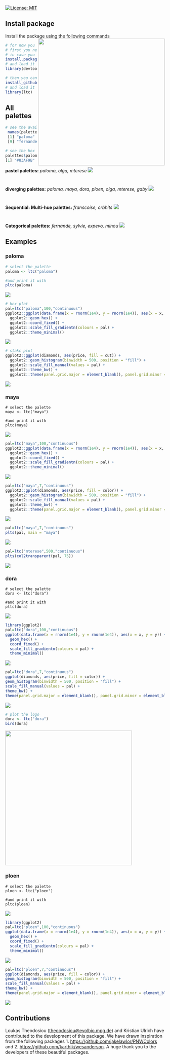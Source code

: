 [![License: MIT](https://img.shields.io/badge/License-MIT-green.svg)](https://opensource.org/licenses/MIT)

## Install package
Install the package using the following commands  <img align="right" src="ReadMEFigures/ltc_logo.png" width=400>

```r
# for now you can install the developemental version
# first you need to install the devtools package 
# in case you have not already installed
install.packages("devtools") 
# and load it
library(devtools)

# then you can install the dev version of the ltc
install_github("loukesio/ltc_palettes")
# and load it
library(ltc)
```

## All palettes

```r
# see the available palettes
 names(palettes)
 [1] "paloma"     "maya"       "dora"       "ploen"      "olga"       "mterese"    "gaby"       "franscoise"
 [9] "fernande"   "sylvie"     "crbhits"    "expevo"     "minou"         

# see the hex code from each palette 
palettes$paloma
[1] "#83AF9B" "#C8C8A9" "#f8da8a" "#f7bf95" "#fe8ca1"
```
 **pastel palettes:** _paloma, olga, mterese_
 <img src="ReadMEFigures/paloma.png">
 #

 **diverging palettes:** _paloma, maya, dora, ploen, olga, mterese, gaby_ 
<img src="ReadMEFigures/dora.png">
 #

 **Sequential: Multi-hue palettes:** _franscoise, crbhits_
<img src="ReadMEFigures/crbhits.png">
 #
 **Categorical palettes:** _fernande, sylvie, expevo, minou_ 
<img src="ReadMEFigures/minou.png">

## Examples
### paloma
```r
# select the palette
paloma <- ltc("paloma")

#and print it with 
pltc(paloma)
```
<img src="ReadMEFigures/paloma.png">

```r
# hex plot
pal=ltc("paloma",100,"continuous")
ggplot2::ggplot(data.frame(x = rnorm(1e4), y = rnorm(1e4)), aes(x = x, y = y)) +
  ggplot2::geom_hex() +
  ggplot2::coord_fixed() +
  ggplot2::scale_fill_gradientn(colours = pal) +
  ggplot2::theme_minimal()
```
<img src="ReadMEFigures/paloma_hex.png">

```r
# stakc plot
ggplot2::ggplot(diamonds, aes(price, fill = cut)) +
  ggplot2::geom_histogram(binwidth = 500, position = "fill") +
  ggplot2::scale_fill_manual(values = pal) +
  ggplot2::theme_bw() +
  ggplot2::theme(panel.grid.major = element_blank(), panel.grid.minor = element_blank())
```
<img src="ReadMEFigures/paloma_stack.png">

###
### maya

```
# select the palette
maya <- ltc("maya")

#and print it with 
pltc(maya)
```
<img src="ReadMEFigures/maya.png">

```r
pal=ltc("maya",100,"continuous")
ggplot2::ggplot(data.frame(x = rnorm(1e4), y = rnorm(1e4)), aes(x = x, y = y)) +
  ggplot2::geom_hex() +
  ggplot2::coord_fixed() +
  ggplot2::scale_fill_gradientn(colours = pal) +
  ggplot2::theme_minimal()
```
<img src="ReadMEFigures/maya_hex.png">

```r
pal=ltc("maya",7,"continuous")
ggplot2::gplot(diamonds, aes(price, fill = color)) +
  ggplot2::geom_histogram(binwidth = 500, position = "fill") +
  ggplot2::scale_fill_manual(values = pal) +
  ggplot2::theme_bw() +
  ggplot2::theme(panel.grid.major = element_blank(), panel.grid.minor = element_blank())
```
  
<img src="ReadMEFigures/maya_stack.png">

```r
pal=ltc("maya",7,"continuous")
plts(pal, main = "maya")
```
  
<img src="ReadMEFigures/maya_sinus.png">

```r
pal=ltc("mterese",500,"continuous")
plts(col2transparent(pal, 75))
```

<img src="ReadMEFigures/mterese_sinus_transparent.png">

### dora

```
# select the palette
dora <- ltc("dora")

#and print it with 
pltc(dora)
```
<img src="ReadMEFigures/dora.png">

```r
library(ggplot2)
pal=ltc("dora",100,"continuous")
ggplot(data.frame(x = rnorm(1e4), y = rnorm(1e4)), aes(x = x, y = y)) +
  geom_hex() +
  coord_fixed() +
  scale_fill_gradientn(colours = pal) +
  theme_minimal()
 ```

<img src="ReadMEFigures/dora_hex.png">


```r
pal=ltc("dora",7,"continuous")
ggplot(diamonds, aes(price, fill = color)) +
geom_histogram(binwidth = 500, position = "fill") +
scale_fill_manual(values = pal) +
theme_bw() +
theme(panel.grid.major = element_blank(), panel.grid.minor = element_blank())
```
<img src="ReadMEFigures/dora_stack.png">

```r
# plot the logo
dora <- ltc("dora")
bird(dora)
```
<img src="ReadMEFigures/dora_bird.png" width=400 height=425>


### ploen
```
# select the palette
ploen <- ltc("ploen")

#and print it with 
pltc(ploen)
```
<img src="ReadMEFigures/ploen.png">

```r
library(ggplot2)
pal=ltc("ploen",100,"continuous")
ggplot(data.frame(x = rnorm(1e4), y = rnorm(1e4)), aes(x = x, y = y)) +
  geom_hex() +
  coord_fixed() +
  scale_fill_gradientn(colours = pal) +
  theme_minimal()
 ```

<img src="ReadMEFigures/ploen_hex.png">

```r
pal=ltc("ploen",7,"continuous")
ggplot(diamonds, aes(price, fill = color)) +
geom_histogram(binwidth = 500, position = "fill") +
scale_fill_manual(values = pal) +
theme_bw() +
theme(panel.grid.major = element_blank(), panel.grid.minor = element_blank())
```
<img src="ReadMEFigures/ploen_stack.png">



## Contributions
Loukas Theodosiou (theoodosiou@evolbio.mpg.de) and Kristian Ulrich have contributed to the development of this package. We have drawn inspiration from the following packages 1. https://github.com/jakelawlor/PNWColors and 2. https://github.com/karthik/wesanderson. A huge thank you to the developers of these beautiful packages.
